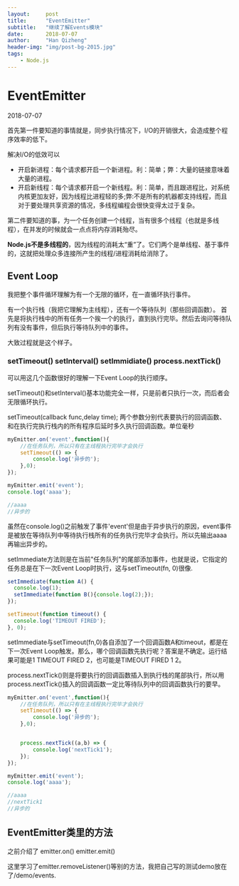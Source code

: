 ```yaml
---
layout:     post
title:      "EventEmitter"
subtitle:   "继续了解Events模块"
date:       2018-07-07
author:     "Han Qizheng"
header-img: "img/post-bg-2015.jpg"
tags:
    - Node.js
---
```


# EventEmitter
2018-07-07

首先第一件要知道的事情就是，同步执行情况下，I/O的开销很大，会造成整个程序效率的低下。

解决I/O的低效可以

- 开启新进程：每个请求都开启一个新进程。利：简单；弊：大量的链接意味着大量的进程。
- 开启新线程：每个请求都开启一个新线程。利：简单，而且跟进程比，对系统内核更加友好，因为线程比进程轻的多;弊:不是所有的机器都支持线程，而且对于要处理共享资源的情况，多线程编程会很快变得太过于复杂。

第二件要知道的事，为一个任务创建一个线程，当有很多个线程（也就是多线程），在并发的时候就会一点点将内存消耗殆尽。

**Node.js不是多线程的**，因为线程的消耗太“重”了。它们两个是单线程、基于事件的，这就把处理众多连接所产生的线程/进程消耗给消除了。

## Event Loop

我把整个事件循环理解为有一个无限的循环，在一直循环执行事件。

有一个执行栈（我把它理解为主线程），还有一个等待队列（那些回调函数）。
首先是将执行栈中的所有任务一个挨一个的执行，直到执行完毕。然后去询问等待队列有没有事件，但后执行等待队列中的事件。

大致过程就是这个样子。

### setTimeout() setInterval() setImmidiate() process.nextTick()

可以用这几个函数很好的理解一下Event Loop的执行顺序。

setTimeout()和setInterval()基本功能完全一样，只是前者只执行一次，而后者会无限循环执行。

setTimeout(callback func,delay time);
两个参数分别代表要执行的回调函数、和在执行完执行栈内的所有程序后延时多久执行回调函数。单位毫秒

```js
myEmitter.on('event',function(){ 
    //在任务队列，所以只有在主线程执行完毕才会执行
    setTimeout(() => {
        console.log('异步的');
    },0);
});

myEmitter.emit('event');
console.log('aaaa');

//aaaa
//异步的
```
虽然在console.log()之前触发了事件'event'但是由于异步执行的原因，event事件是被放在等待队列中等待执行栈所有的任务执行完毕才会执行。所以先输出aaaa再输出异步的。

setImmediate方法则是在当前"任务队列"的尾部添加事件，也就是说，它指定的任务总是在下一次Event Loop时执行，这与setTimeout(fn, 0)很像.
```js
setImmediate(function A() {
  console.log(1);
  setImmediate(function B(){console.log(2);});
});

setTimeout(function timeout() {
  console.log('TIMEOUT FIRED');
}, 0);
```
setImmediate与setTimeout(fn,0)各自添加了一个回调函数A和timeout，都是在下一次Event Loop触发。那么，哪个回调函数先执行呢？答案是不确定。运行结果可能是1  TIMEOUT FIRED  2，也可能是TIMEOUT FIRED  1  2。

process.nextTick()则是将要执行的回调函数插入到执行栈的尾部执行，所以用process.nextTick()插入的回调函数一定比等待队列中的回调函数执行的要早。
```js
myEmitter.on('event',function(){ 
    //在任务队列，所以只有在主线程执行完毕才会执行
    setTimeout(() => {
        console.log('异步的');
    },0);


    process.nextTick((a,b) => {
        console.log('nextTick1');
    });
});

myEmitter.emit('event');
console.log('aaaa');

//aaaa
//nextTick1
//异步的
```

## EventEmitter类里的方法

之前介绍了 emitter.on()  emitter.emit()

这里学习了emitter.removeListener()等别的方法，我把自己写的测试demo放在了/demo/events.





